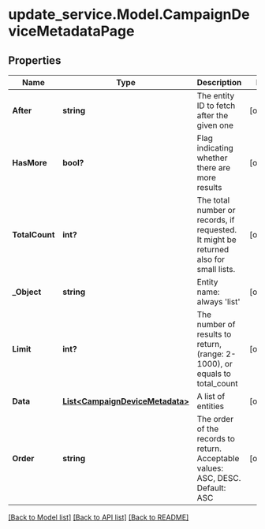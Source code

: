 # update_service.Model.CampaignDeviceMetadataPage
## Properties

Name | Type | Description | Notes
------------ | ------------- | ------------- | -------------
**After** | **string** | The entity ID to fetch after the given one | [optional] 
**HasMore** | **bool?** | Flag indicating whether there are more results | [optional] 
**TotalCount** | **int?** | The total number or records, if requested. It might be returned also for small lists. | [optional] 
**_Object** | **string** | Entity name: always &#39;list&#39; | [optional] 
**Limit** | **int?** | The number of results to return, (range: 2-1000), or equals to total_count | [optional] 
**Data** | [**List&lt;CampaignDeviceMetadata&gt;**](CampaignDeviceMetadata.md) | A list of entities | [optional] 
**Order** | **string** | The order of the records to return. Acceptable values: ASC, DESC. Default: ASC | [optional] 

[[Back to Model list]](../README.md#documentation-for-models) [[Back to API list]](../README.md#documentation-for-api-endpoints) [[Back to README]](../README.md)

